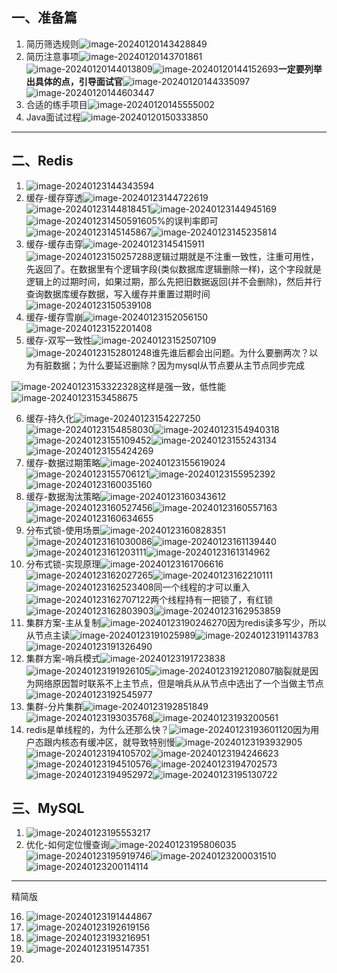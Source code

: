 ## 一、准备篇

1. 简历筛选规则![image-20240120143428849](%E9%BB%91%E9%A9%AC%E7%89%88.assets/image-20240120143428849.png)
2. 简历注意事项![image-20240120143701861](%E9%BB%91%E9%A9%AC%E7%89%88.assets/image-20240120143701861.png)![image-20240120144013809](%E9%BB%91%E9%A9%AC%E7%89%88.assets/image-20240120144013809.png)![image-20240120144152693](%E9%BB%91%E9%A9%AC%E7%89%88.assets/image-20240120144152693.png)**一定要列举出具体的点，引导面试官**![image-20240120144335097](%E9%BB%91%E9%A9%AC%E7%89%88.assets/image-20240120144335097.png)![image-20240120144603447](%E9%BB%91%E9%A9%AC%E7%89%88.assets/image-20240120144603447.png)
3. 合适的练手项目![image-20240120145555002](%E9%BB%91%E9%A9%AC%E7%89%88.assets/image-20240120145555002.png)
4. Java面试过程![image-20240120150333850](%E9%BB%91%E9%A9%AC%E7%89%88.assets/image-20240120150333850.png)

----------

## 二、Redis

1. ![image-20240123144343594](%E6%A1%86%E6%9E%B6%E7%89%88.assets/image-20240123144343594.png)
2. 缓存-缓存穿透![image-20240123144722619](%E6%A1%86%E6%9E%B6%E7%89%88.assets/image-20240123144722619.png)![image-20240123144818451](%E6%A1%86%E6%9E%B6%E7%89%88.assets/image-20240123144818451.png)![image-20240123144945169](%E6%A1%86%E6%9E%B6%E7%89%88.assets/image-20240123144945169.png)![image-20240123145059160](%E6%A1%86%E6%9E%B6%E7%89%88.assets/image-20240123145059160.png)5%的误判率即可![image-20240123145145867](%E6%A1%86%E6%9E%B6%E7%89%88.assets/image-20240123145145867.png)![image-20240123145235814](%E6%A1%86%E6%9E%B6%E7%89%88.assets/image-20240123145235814.png)
3. 缓存-缓存击穿![image-20240123145415911](%E6%A1%86%E6%9E%B6%E7%89%88.assets/image-20240123145415911.png)![image-20240123150257288](%E6%A1%86%E6%9E%B6%E7%89%88.assets/image-20240123150257288.png)逻辑过期就是不注重一致性，注重可用性，先返回了。在数据里有个逻辑字段(类似数据库逻辑删除一样)，这个字段就是逻辑上的过期时间，如果过期，那么先把旧数据返回(并不会删除)，然后并行查询数据库缓存数据，写入缓存并重置过期时间![image-20240123150539108](%E6%A1%86%E6%9E%B6%E7%89%88.assets/image-20240123150539108.png)
4. 缓存-缓存雪崩![image-20240123152056150](%E6%A1%86%E6%9E%B6%E7%89%88.assets/image-20240123152056150.png)![image-20240123152201408](%E6%A1%86%E6%9E%B6%E7%89%88.assets/image-20240123152201408.png)
5. 缓存-双写一致性![image-20240123152507109](%E6%A1%86%E6%9E%B6%E7%89%88.assets/image-20240123152507109.png)![image-20240123152801248](%E6%A1%86%E6%9E%B6%E7%89%88.assets/image-20240123152801248.png)谁先谁后都会出问题。为什么要删两次？以为有脏数据；为什么要延迟删除？因为mysql从节点要从主节点同步完成

![image-20240123153322328](%E6%A1%86%E6%9E%B6%E7%89%88.assets/image-20240123153322328.png)这样是强一致，低性能![image-20240123153458675](%E6%A1%86%E6%9E%B6%E7%89%88.assets/image-20240123153458675.png)



6. 缓存-持久化![image-20240123154227250](%E6%A1%86%E6%9E%B6%E7%89%88.assets/image-20240123154227250.png)![image-20240123154858030](%E6%A1%86%E6%9E%B6%E7%89%88.assets/image-20240123154858030.png)![image-20240123154940318](%E6%A1%86%E6%9E%B6%E7%89%88.assets/image-20240123154940318.png)![image-20240123155109452](%E6%A1%86%E6%9E%B6%E7%89%88.assets/image-20240123155109452.png)![image-20240123155243134](%E6%A1%86%E6%9E%B6%E7%89%88.assets/image-20240123155243134.png)![image-20240123155424269](%E6%A1%86%E6%9E%B6%E7%89%88.assets/image-20240123155424269.png)
7. 缓存-数据过期策略![image-20240123155619024](%E6%A1%86%E6%9E%B6%E7%89%88.assets/image-20240123155619024.png)![image-20240123155706121](%E6%A1%86%E6%9E%B6%E7%89%88.assets/image-20240123155706121.png)![image-20240123155952392](%E6%A1%86%E6%9E%B6%E7%89%88.assets/image-20240123155952392.png)![image-20240123160035160](%E6%A1%86%E6%9E%B6%E7%89%88.assets/image-20240123160035160.png)
8. 缓存-数据淘汰策略![image-20240123160343612](%E6%A1%86%E6%9E%B6%E7%89%88.assets/image-20240123160343612.png)![image-20240123160527456](%E6%A1%86%E6%9E%B6%E7%89%88.assets/image-20240123160527456.png)![image-20240123160557163](%E6%A1%86%E6%9E%B6%E7%89%88.assets/image-20240123160557163.png)![image-20240123160634655](%E6%A1%86%E6%9E%B6%E7%89%88.assets/image-20240123160634655.png)
9. 分布式锁-使用场景![image-20240123160828351](%E6%A1%86%E6%9E%B6%E7%89%88.assets/image-20240123160828351.png)![image-20240123161030086](%E6%A1%86%E6%9E%B6%E7%89%88.assets/image-20240123161030086.png)![image-20240123161139440](%E6%A1%86%E6%9E%B6%E7%89%88.assets/image-20240123161139440.png)![image-20240123161203111](%E6%A1%86%E6%9E%B6%E7%89%88.assets/image-20240123161203111.png)![image-20240123161314962](%E6%A1%86%E6%9E%B6%E7%89%88.assets/image-20240123161314962.png)
10. 分布式锁-实现原理![image-20240123161706616](%E6%A1%86%E6%9E%B6%E7%89%88.assets/image-20240123161706616.png)![image-20240123162027265](%E6%A1%86%E6%9E%B6%E7%89%88.assets/image-20240123162027265.png)![image-20240123162210111](%E6%A1%86%E6%9E%B6%E7%89%88.assets/image-20240123162210111.png)![image-20240123162523408](%E6%A1%86%E6%9E%B6%E7%89%88.assets/image-20240123162523408.png)同一个线程的才可以重入![image-20240123162707122](%E6%A1%86%E6%9E%B6%E7%89%88.assets/image-20240123162707122.png)两个线程持有一把锁了，有红锁![image-20240123162803903](%E6%A1%86%E6%9E%B6%E7%89%88.assets/image-20240123162803903.png)![image-20240123162953859](%E6%A1%86%E6%9E%B6%E7%89%88.assets/image-20240123162953859.png)
11. 集群方案-主从复制![image-20240123190246270](%E6%A1%86%E6%9E%B6%E7%89%88.assets/image-20240123190246270.png)因为redis读多写少，所以从节点主读![image-20240123191025989](%E6%A1%86%E6%9E%B6%E7%89%88.assets/image-20240123191025989.png)![image-20240123191143783](%E6%A1%86%E6%9E%B6%E7%89%88.assets/image-20240123191143783.png)![image-20240123191326490](%E6%A1%86%E6%9E%B6%E7%89%88.assets/image-20240123191326490.png)
12. 集群方案-哨兵模式![image-20240123191723838](%E6%A1%86%E6%9E%B6%E7%89%88.assets/image-20240123191723838.png)![image-20240123191926105](%E6%A1%86%E6%9E%B6%E7%89%88.assets/image-20240123191926105.png)![image-20240123192120807](%E6%A1%86%E6%9E%B6%E7%89%88.assets/image-20240123192120807.png)脑裂就是因为网络原因暂时联系不上主节点，但是哨兵从从节点中选出了一个当做主节点![image-20240123192545977](%E6%A1%86%E6%9E%B6%E7%89%88.assets/image-20240123192545977.png)
13. 集群-分片集群![image-20240123192851849](%E6%A1%86%E6%9E%B6%E7%89%88.assets/image-20240123192851849.png)![image-20240123193035768](%E6%A1%86%E6%9E%B6%E7%89%88.assets/image-20240123193035768.png)![image-20240123193200561](%E6%A1%86%E6%9E%B6%E7%89%88.assets/image-20240123193200561.png)
14. redis是单线程的，为什么还那么快？![image-20240123193601120](%E6%A1%86%E6%9E%B6%E7%89%88.assets/image-20240123193601120.png)因为用户态跟内核态有缓冲区，就导致特别慢![image-20240123193932905](%E6%A1%86%E6%9E%B6%E7%89%88.assets/image-20240123193932905.png)![image-20240123194105702](%E6%A1%86%E6%9E%B6%E7%89%88.assets/image-20240123194105702.png)![image-20240123194246623](%E6%A1%86%E6%9E%B6%E7%89%88.assets/image-20240123194246623.png)![image-20240123194510576](%E6%A1%86%E6%9E%B6%E7%89%88.assets/image-20240123194510576.png)![image-20240123194702573](%E6%A1%86%E6%9E%B6%E7%89%88.assets/image-20240123194702573.png)![image-20240123194952972](%E6%A1%86%E6%9E%B6%E7%89%88.assets/image-20240123194952972.png)![image-20240123195130722](%E6%A1%86%E6%9E%B6%E7%89%88.assets/image-20240123195130722.png)



## 三、MySQL

1. ![image-20240123195553217](%E6%A1%86%E6%9E%B6%E7%89%88.assets/image-20240123195553217.png)
2. 优化-如何定位慢查询![image-20240123195806035](%E6%A1%86%E6%9E%B6%E7%89%88.assets/image-20240123195806035.png)![image-20240123195919746](%E6%A1%86%E6%9E%B6%E7%89%88.assets/image-20240123195919746.png)![image-20240123200031510](%E6%A1%86%E6%9E%B6%E7%89%88.assets/image-20240123200031510.png)![image-20240123200114114](%E6%A1%86%E6%9E%B6%E7%89%88.assets/image-20240123200114114.png)



----------------

精简版

16. ![image-20240123191444867](%E6%A1%86%E6%9E%B6%E7%89%88.assets/image-20240123191444867.png)
17. ![image-20240123192619156](%E6%A1%86%E6%9E%B6%E7%89%88.assets/image-20240123192619156.png)
18. ![image-20240123193216951](%E6%A1%86%E6%9E%B6%E7%89%88.assets/image-20240123193216951.png)
19. ![image-20240123195147351](%E6%A1%86%E6%9E%B6%E7%89%88.assets/image-20240123195147351.png)
20. 